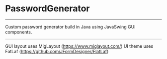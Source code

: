 # PasswordGenerator
-----------------------------------------------------------------------------------------------------
Custom password generator build in Java using JavaSwing GUI components.

-----------------------------------------------------------------------------------------------------
GUI layout uses MigLayout (https://www.miglayout.com/)
UI theme uses FatLaf (https://github.com/JFormDesigner/FlatLaf)
